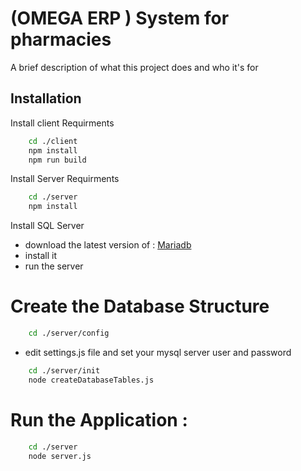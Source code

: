 
# (OMEGA ERP ) System for pharmacies

A brief description of what this project does and who it's for



## Installation

Install client Requirments

```bash
    cd ./client
    npm install
    npm run build
```
    
Install Server Requirments

```bash
    cd ./server
    npm install
```
    
Install SQL Server 

- download  the latest version of :
[ Mariadb ](https://mariadb.org/download/)
- install it 
- run the server
  

# Create the Database Structure 
```bash
    cd ./server/config
```
- edit settings.js file  and set your mysql server user and password 
```bash
    cd ./server/init
    node createDatabaseTables.js
```
# Run the Application : 

```bash
    cd ./server
    node server.js
```
    
